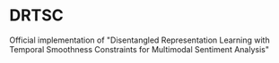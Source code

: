 # DRTSC
Official implementation of "Disentangled Representation Learning with Temporal Smoothness Constraints for Multimodal Sentiment Analysis"
